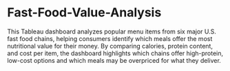 # Fast-Food-Value-Analysis

This Tableau dashboard analyzes popular menu items from six major U.S. fast food chains,
helping consumers identify which meals offer the most nutritional value for their money. By
comparing calories, protein content, and cost per item, the dashboard highlights which chains
offer high-protein, low-cost options and which meals may be overpriced for what they deliver.
